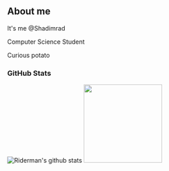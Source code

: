 ## About me
It's me @Shadimrad


Computer Science Student


Curious potato

### GitHub Stats

![Riderman's github stats](https://github-readme-stats.vercel.app/api?username=Shadimrad&show_icons=true&hide_border=true)
<img height="180em" src="https://github-readme-stats.vercel.app/api/top-langs/?username=Shadimrad&layout=compact&langs_count=8"/>
